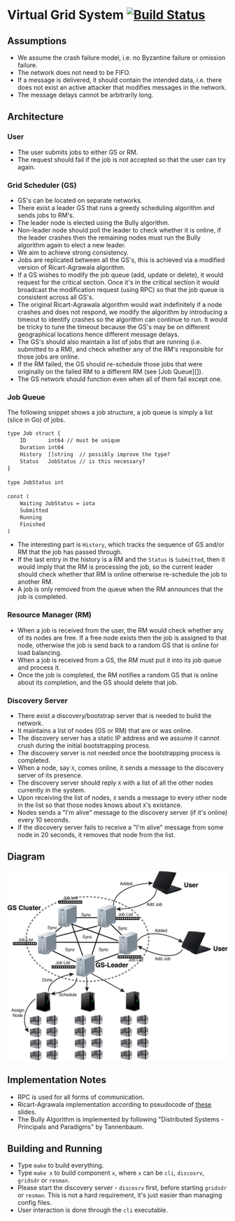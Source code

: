 # Virtual Grid System [![Build Status](https://travis-ci.org/kc1212/vgs.svg?branch=master)](https://travis-ci.org/kc1212/vgs)

## Assumptions
* We assume the crash failure model, i.e. no Byzantine failure or omission failure.
* The network does not need to be FIFO.
* If a message is delivered, it should contain the intended data, i.e. there does not exist an active attacker that modifies messages in the network.
* The message delays cannot be arbitrarily long.

## Architecture
### User
* The user submits jobs to either GS or RM.
* The request should fail if the job is not accepted so that the user can try again.

### Grid Scheduler (GS)
* GS's can be located on separate networks.
* There exist a leader GS that runs a greedy scheduling algorithm and sends jobs to RM's.
* The leader node is elected using the Bully algorithm.
* Non-leader node should poll the leader to check whether it is online, if the leader crashes then the remaining nodes must run the Bully algorithm again to elect a new leader.
* We aim to achieve strong consistency.
* Jobs are replicated between all the GS's, this is achieved via a modified version of Ricart-Agrawala algorithm.
* If a GS wishes to modify the job queue (add, update or delete), it would request for the critical section. Once it's in the critical section it would broadcast the modification request (using RPC) so that the job queue is consistent across all GS's.
* The original Ricart-Agrawala algorithm would wait indefinitely if a node crashes and does not respond, we modify the algorithm by introducing a timeout to identify crashes so the algorithm can continue to run. It would be tricky to tune the timeout because the GS's may be on different geographical locations hence different message delays.
* The GS's should also maintain a list of jobs that are running (i.e. submitted to a RM), and check whether any of the RM's responsible for those jobs are online.
* If the RM failed, the GS should re-schedule those jobs that were originally on the failed RM to a different RM (see [Job Queue][]).
* The GS network should function even when all of them fail except one.

### Job Queue
The following snippet shows a job structure, a job queue is simply a list (slice in Go) of jobs.
```
type Job struct {
	ID       int64 // must be unique
	Duration int64
	History  []string  // possibly improve the type?
	Status   JobStatus // is this necessary?
}

type JobStatus int

const (
	Waiting JobStatus = iota
	Submitted
	Running
	Finished
)
```
* The interesting part is `History`, which tracks the sequence of GS and/or RM that the job has passed through.
* If the last entry in the history is a RM and the `Status` is `Submitted`, then it would imply that the RM is processing the job, so the current leader should check whether that RM is online otherwise re-schedule the job to another RM.
* A job is only removed from the queue when the RM announces that the job is completed.

### Resource Manager (RM)
* When a job is received from the user, the RM would check whether any of its nodes are free. If a free node exists then the job is assigned to that node, otherwise the job is send back to a random GS that is online for load balancing.
* When a job is received from a GS, the RM must put it into its job queue and process it.
* Once the job is completed, the RM notifies a random GS that is online about its completion, and the GS should delete that job.

### Discovery Server
* There exist a discovery/bootstrap server that is needed to build the network.
* It maintains a list of nodes (GS or RM) that are or was online.
* The discovery server has a static IP address and we assume it cannot crush during the initial bootstrapping process.
* The discovery server is not needed once the bootstrapping process is completed.
* When a node, say `X`, comes online, it sends a message to the discovery server of its presence.
* The discovery server should reply `X` with a list of all the other nodes currently in the system.
* Upon receiving the list of nodes, `X` sends a message to every other node in the list so that those nodes knows about `X`'s existance.
* Nodes sends a "I'm alive" message to the discovery server (if it's online) every 10 seconds.
* If the discovery server fails to receive a "I'm alive" message from some node in 20 seconds, it removes that node from the list.

## Diagram
![Diagram](/diagram.png?raw=true "Diagram")

## Implementation Notes
* RPC is used for all forms of communication.
* Ricart-Agrawala implementation according to pseudocode of [these](http://www2.imm.dtu.dk/courses/02222/Spring_2011/W9L2/Chapter_12a.pdf) slides.
* The Bully Algorithm is implemented by following "Distributed Systems - Principals and Paradigms" by Tannenbaum.

## Building and Running
* Type `make` to build everything.
* Type `make x` to build component `x`, where `x` can be `cli`, `discosrv`, `gridsdr` or `resman`.
* Please start the discovery server - `discosrv` first, before starting `gridsdr` or `resman`. This is not a hard requirement, it's just easier than managing config files.
* User interaction is done through the `cli` executable.
